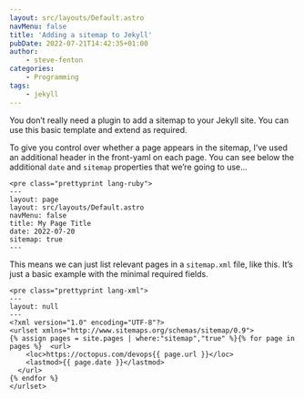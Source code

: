 ```yaml
---
layout: src/layouts/Default.astro
navMenu: false
title: 'Adding a sitemap to Jekyll'
pubDate: 2022-07-21T14:42:35+01:00
author:
    - steve-fenton
categories:
    - Programming
tags:
    - jekyll
---
```


You don’t really need a plugin to add a sitemap to your Jekyll site. You can use this basic template and extend as required.

To give you control over whether a page appears in the sitemap, I’ve used an additional header in the front-yaml on each page. You can see below the additional `date` and `sitemap` properties that we’re going to use…

```
<pre class="prettyprint lang-ruby">
---
layout: page
layout: src/layouts/Default.astro
navMenu: false
title: My Page Title 
date: 2022-07-20
sitemap: true
---
```

This means we can just list relevant pages in a `sitemap.xml` file, like this. It’s just a basic example with the minimal required fields.

```
<pre class="prettyprint lang-xml">
---
layout: null
---
<?xml version="1.0" encoding="UTF-8"?>
<urlset xmlns="http://www.sitemaps.org/schemas/sitemap/0.9">
{% assign pages = site.pages | where:"sitemap","true" %}{% for page in pages %}  <url>
    <loc>https://octopus.com/devops{{ page.url }}</loc>
    <lastmod>{{ page.date }}</lastmod>
  </url>
{% endfor %}
</urlset>
```